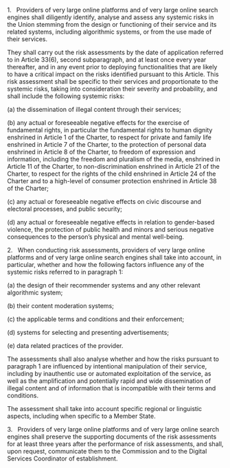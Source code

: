 1.   Providers of very large online platforms and of very large online search engines shall diligently identify, analyse and assess any systemic risks in the Union stemming from the design or functioning of their service and its related systems, including algorithmic systems, or from the use made of their services.

They shall carry out the risk assessments by the date of application referred to in Article 33(6), second subparagraph, and at least once every year thereafter, and in any event prior to deploying functionalities that are likely to have a critical impact on the risks identified pursuant to this Article. This risk assessment shall be specific to their services and proportionate to the systemic risks, taking into consideration their severity and probability, and shall include the following systemic risks:

(a) the dissemination of illegal content through their services;

(b) any actual or foreseeable negative effects for the exercise of fundamental rights, in particular the fundamental rights to human dignity enshrined in Article 1 of the Charter, to respect for private and family life enshrined in Article 7 of the Charter, to the protection of personal data enshrined in Article 8 of the Charter, to freedom of expression and information, including the freedom and pluralism of the media, enshrined in Article 11 of the Charter, to non-discrimination enshrined in Article 21 of the Charter, to respect for the rights of the child enshrined in Article 24 of the Charter and to a high-level of consumer protection enshrined in Article 38 of the Charter;

(c) any actual or foreseeable negative effects on civic discourse and electoral processes, and public security;

(d) any actual or foreseeable negative effects in relation to gender-based violence, the protection of public health and minors and serious negative consequences to the person’s physical and mental well-being.

2.   When conducting risk assessments, providers of very large online platforms and of very large online search engines shall take into account, in particular, whether and how the following factors influence any of the systemic risks referred to in paragraph 1:

(a) the design of their recommender systems and any other relevant algorithmic system;

(b) their content moderation systems;

(c) the applicable terms and conditions and their enforcement;

(d) systems for selecting and presenting advertisements;

(e) data related practices of the provider.

The assessments shall also analyse whether and how the risks pursuant to paragraph 1 are influenced by intentional manipulation of their service, including by inauthentic use or automated exploitation of the service, as well as the amplification and potentially rapid and wide dissemination of illegal content and of information that is incompatible with their terms and conditions.

The assessment shall take into account specific regional or linguistic aspects, including when specific to a Member State.

3.   Providers of very large online platforms and of very large online search engines shall preserve the supporting documents of the risk assessments for at least three years after the performance of risk assessments, and shall, upon request, communicate them to the Commission and to the Digital Services Coordinator of establishment.